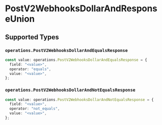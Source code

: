 # PostV2WebhooksDollarAndResponseUnion


## Supported Types

### `operations.PostV2WebhooksDollarAndEqualsResponse`

```typescript
const value: operations.PostV2WebhooksDollarAndEqualsResponse = {
  field: "<value>",
  operator: "equals",
  value: "<value>",
};
```

### `operations.PostV2WebhooksDollarAndNotEqualsResponse`

```typescript
const value: operations.PostV2WebhooksDollarAndNotEqualsResponse = {
  field: "<value>",
  operator: "not_equals",
  value: "<value>",
};
```


